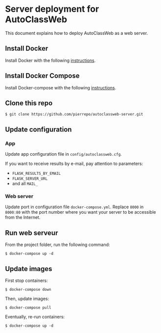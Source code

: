 # Server deployment for AutoClassWeb

This document explains how to deploy AutoClassWeb as a web server.


## Install Docker

Install Docker with the following [instructions](https://docs.docker.com/install/linux/docker-ce/ubuntu/).


## Install Docker Compose

Install Docker-compose with the following [instructions](https://docs.docker.com/compose/install/).


## Clone this repo
```
$ git clone https://github.com/pierrepo/autoclassweb-server.git
```

## Update configuration 

### App

Update app configuration file in `config/autoclassweb.cfg`.

If you want to receive results by e-mail, pay attention to parameters:

- `FLASK_RESULTS_BY_EMAIL`
- `FLASK_SERVER_URL`
- and all `MAIL_`


### Web server 

Update port in configuration file `docker-compose.yml`. Replace `8000` in `8000:80` with the port number where you want your server to be accessible from the Internet.


## Run web serveur

From the project folder, run the following command:
```
$ docker-compose up -d
```

## Update images

First stop containers:
```
$ docker-compose down
```

Then, update images:
```
$ docker-compose pull
```

Eventually, re-run containers:
```
$ docker-compose up -d
```

